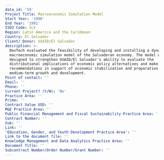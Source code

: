 ```yaml
---
data_id: '59'
Project Title: Macroeconomic Simulation Model
Start Year: '1990'
End Year: '1991'
ISO3 Code: SLV
Region: Latin America and the Caribbean
Country: El Salvador
Client/ Donor: USAID/El Salvador
description: >-
  DevTech evaluated the feasibility of developing and installing a dynamic
  macroeconomic simulation model of the Salvadoran economy. The model was
  designed to strengthen USAID/El Salvador's ability to evaluate the
  distributional implications of economic policy alternatives and make
  recommendations in support of economic stabilization and preparation for
  medium-term growth and development.
Point of contact: ''
Email: ''
Phone: ''
Current Project? (Y/N): 'No'
Practice Area: ''
Prime: ''
Contract Value USD: ''
M&E Practice Area: ''
Public Financial Management and Fiscal Sustainability Practice Area: ''
Contract Number: ''
Sub: ''
Link: ''
'Education, Gender, and Youth Development Practice Area': ''
Link to the document file: ''
Knowledge Management and Data Analytics Practice Area: ''
Document Title: ''
Subcontract Number/Order Number/Grant Number: ''
---
```

